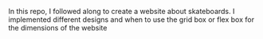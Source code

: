 In this repo, I followed along to create a website about skateboards.
I implemented different designs and when to use the grid box or flex box for the dimensions of the website
